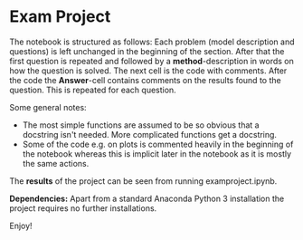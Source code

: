 # Exam Project

The notebook is structured as follows: 
Each problem (model description and questions) is left unchanged in the beginning of the section. After that the first question is repeated and followed by a **method**-description in words on how the question is solved. The next cell is the code with comments. After the code the **Answer**-cell contains comments on the results found to the question. This is repeated for each question.

Some general notes:
- The most simple functions are assumed to be so obvious that a docstring isn't needed. More complicated functions get a docstring.
- Some of the code e.g. on plots is commented heavily in the beginning of the notebook whereas this is implicit later in the notebook as it is mostly the same actions.

The **results** of the project can be seen from running examproject.ipynb.

**Dependencies:** Apart from a standard Anaconda Python 3 installation the project requires no further installations.

Enjoy!